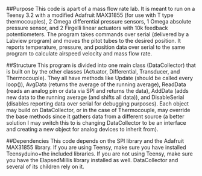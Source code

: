 ##Purpose
This code is apart of a mass flow rate lab. It is meant to run on a Teensy 3.2 with a modified Adafruit MAX31855 (for use with T type thermocouples), 2 Omega differential pressure sensors, 1 Omega absolute pressure sensor, and 2 Firgelli linear actuators with 10k feedback potentiometers. The program takes commands over serial (delivered by a Labview program) and moves the pitot tubes to the desired position. It reports temperature, pressure, and position data over serial to the same program to calculate airspeed velocity and mass flow rate.

##Structure
This program is divided into one main class (DataCollector) that is built on by the other classes (Actuator, Differential, Transducer, and Thermocouple). They all have methods like Update (should be called every loop()), AvgData (returns the average of the running average), ReadData (reads an analog pin or data via SPI and returns the data), AddData (adds new data to the running average (and shifts all data)), and DisableSerial (disables reporting data over serial for debugging purposes). Each object may build on DataCollector, or in the case of Thermocouple, may override the base methods since it gathers data from a different source (a better solution I may switch this to is changing DataCollector to be an interface and creating a new object for analog devices to inherit from).

##Dependencies
This code depends on the SPI library and the Adafruit MAX31855 library. If you are using Teensy, make sure you have installed Teensyduino+the included libraries. If you are not using Teensy, make sure you have the ElapsedMillis library installed as well. DataCollector and several of its children rely on it.
